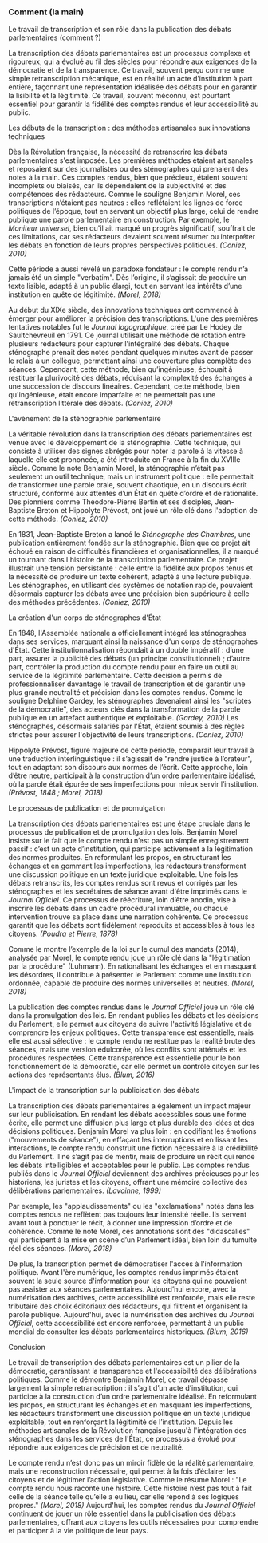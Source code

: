 ### Comment (la main)

Le travail de transcription et son rôle dans la publication des débats parlementaires (comment ?)

La transcription des débats parlementaires est un processus complexe et rigoureux, qui a évolué au fil des siècles pour répondre aux exigences de la démocratie et de la transparence. Ce travail, souvent perçu comme une simple retranscription mécanique, est en réalité un acte d’institution à part entière, façonnant une représentation idéalisée des débats pour en garantir la lisibilité et la légitimité. Ce travail, souvent méconnu, est pourtant essentiel pour garantir la fidélité des comptes rendus et leur accessibilité au public.

 Les débuts de la transcription : des méthodes artisanales aux innovations techniques

Dès la Révolution française, la nécessité de retranscrire les débats parlementaires s'est imposée. Les premières méthodes étaient artisanales et reposaient sur des journalistes ou des sténographes qui prenaient des notes à la main. Ces comptes rendus, bien que précieux, étaient souvent incomplets ou biaisés, car ils dépendaient de la subjectivité et des compétences des rédacteurs. Comme le souligne Benjamin Morel, ces transcriptions n’étaient pas neutres : elles reflétaient les lignes de force politiques de l’époque, tout en servant un objectif plus large, celui de rendre publique une parole parlementaire en construction. Par exemple, le *Moniteur universel*, bien qu'il ait marqué un progrès significatif, souffrait de ces limitations, car ses rédacteurs devaient souvent résumer ou interpréter les débats en fonction de leurs propres perspectives politiques. *(Coniez, 2010)*

Cette période a aussi révélé un paradoxe fondateur : le compte rendu n’a jamais été un simple "verbatim". Dès l’origine, il s’agissait de produire un texte lisible, adapté à un public élargi, tout en servant les intérêts d’une institution en quête de légitimité. *(Morel, 2018)*

Au début du XIXe siècle, des innovations techniques ont commencé à émerger pour améliorer la précision des transcriptions. L'une des premières tentatives notables fut le *Journal logographique*, créé par Le Hodey de Saultchevreuil en 1791. Ce journal utilisait une méthode de rotation entre plusieurs rédacteurs pour capturer l'intégralité des débats. Chaque sténographe prenait des notes pendant quelques minutes avant de passer le relais à un collègue, permettant ainsi une couverture plus complète des séances. Cependant, cette méthode, bien qu’ingénieuse, échouait à restituer la plurivocité des débats, réduisant la complexité des échanges à une succession de discours linéaires. Cependant, cette méthode, bien qu'ingénieuse, était encore imparfaite et ne permettait pas une retranscription littérale des débats. *(Coniez, 2010)*

 L'avènement de la sténographie parlementaire

La véritable révolution dans la transcription des débats parlementaires est venue avec le développement de la sténographie. Cette technique, qui consiste à utiliser des signes abrégés pour noter la parole à la vitesse à laquelle elle est prononcée, a été introduite en France à la fin du XVIIIe siècle. Comme le note Benjamin Morel, la sténographie n’était pas seulement un outil technique, mais un instrument politique : elle permettait de transformer une parole orale, souvent chaotique, en un discours écrit structuré, conforme aux attentes d’un État en quête d’ordre et de rationalité. Des pionniers comme Théodore-Pierre Bertin et ses disciples, Jean-Baptiste Breton et Hippolyte Prévost, ont joué un rôle clé dans l'adoption de cette méthode. *(Coniez, 2010)*

En 1831, Jean-Baptiste Breton a lancé le *Sténographe des Chambres*, une publication entièrement fondée sur la sténographie. Bien que ce projet ait échoué en raison de difficultés financières et organisationnelles, il a marqué un tournant dans l'histoire de la transcription parlementaire. Ce projet illustrait une tension persistante : celle entre la fidélité aux propos tenus et la nécessité de produire un texte cohérent, adapté à une lecture publique. Les sténographes, en utilisant des systèmes de notation rapide, pouvaient désormais capturer les débats avec une précision bien supérieure à celle des méthodes précédentes. *(Coniez, 2010)*

 La création d'un corps de sténographes d'État

En 1848, l'Assemblée nationale a officiellement intégré les sténographes dans ses services, marquant ainsi la naissance d'un corps de sténographes d'État. Cette institutionnalisation répondait à un double impératif : d’une part, assurer la publicité des débats (un principe constitutionnel) ; d’autre part, contrôler la production du compte rendu pour en faire un outil au service de la légitimité parlementaire. Cette décision a permis de professionnaliser davantage le travail de transcription et de garantir une plus grande neutralité et précision dans les comptes rendus. Comme le souligne Delphine Gardey, les sténographes devenaient ainsi les "scriptes de la démocratie", des acteurs clés dans la transformation de la parole publique en un artefact authentique et exploitable. *(Gardey, 2010)* Les sténographes, désormais salariés par l'État, étaient soumis à des règles strictes pour assurer l'objectivité de leurs transcriptions. *(Coniez, 2010)*

Hippolyte Prévost, figure majeure de cette période, comparait leur travail à une traduction interlinguistique : il s’agissait de "rendre justice à l’orateur", tout en adaptant son discours aux normes de l’écrit. Cette approche, loin d’être neutre, participait à la construction d’un ordre parlementaire idéalisé, où la parole était épurée de ses imperfections pour mieux servir l’institution. *(Prévost, 1848 ; Morel, 2018)*

 Le processus de publication et de promulgation

La transcription des débats parlementaires est une étape cruciale dans le processus de publication et de promulgation des lois. Benjamin Morel insiste sur le fait que le compte rendu n’est pas un simple enregistrement passif : c’est un acte d’institution, qui participe activement à la légitimation des normes produites. En reformulant les propos, en structurant les échanges et en gommant les imperfections, les rédacteurs transforment une discussion politique en un texte juridique exploitable. Une fois les débats retranscrits, les comptes rendus sont revus et corrigés par les sténographes et les secrétaires de séance avant d'être imprimés dans le *Journal Officiel*. Ce processus de réécriture, loin d’être anodin, vise à inscrire les débats dans un cadre procédural immuable, où chaque intervention trouve sa place dans une narration cohérente. Ce processus garantit que les débats sont fidèlement reproduits et accessibles à tous les citoyens. *(Poudra et Pierre, 1878)*

Comme le montre l’exemple de la loi sur le cumul des mandats (2014), analysée par Morel, le compte rendu joue un rôle clé dans la "légitimation par la procédure" (Luhmann). En rationalisant les échanges et en masquant les désordres, il contribue à présenter le Parlement comme une institution ordonnée, capable de produire des normes universelles et neutres. *(Morel, 2018)*

La publication des comptes rendus dans le *Journal Officiel* joue un rôle clé dans la promulgation des lois. En rendant publics les débats et les décisions du Parlement, elle permet aux citoyens de suivre l'activité législative et de comprendre les enjeux politiques. Cette transparence est essentielle, mais elle est aussi sélective : le compte rendu ne restitue pas la réalité brute des séances, mais une version édulcorée, où les conflits sont atténués et les procédures respectées. Cette transparence est essentielle pour le bon fonctionnement de la démocratie, car elle permet un contrôle citoyen sur les actions des représentants élus. *(Blum, 2016)*

 L'impact de la transcription sur la publicisation des débats

La transcription des débats parlementaires a également un impact majeur sur leur publicisation. En rendant les débats accessibles sous une forme écrite, elle permet une diffusion plus large et plus durable des idées et des décisions politiques. Benjamin Morel va plus loin : en codifiant les émotions ("mouvements de séance"), en effaçant les interruptions et en lissant les interactions, le compte rendu construit une fiction nécessaire à la crédibilité du Parlement. Il ne s’agit pas de mentir, mais de produire un récit qui rende les débats intelligibles et acceptables pour le public. Les comptes rendus publiés dans le *Journal Officiel* deviennent des archives précieuses pour les historiens, les juristes et les citoyens, offrant une mémoire collective des délibérations parlementaires. *(Lavoinne, 1999)*

Par exemple, les "applaudissements" ou les "exclamations" notés dans les comptes rendus ne reflètent pas toujours leur intensité réelle. Ils servent avant tout à ponctuer le récit, à donner une impression d’ordre et de cohérence. Comme le note Morel, ces annotations sont des "didascalies" qui participent à la mise en scène d’un Parlement idéal, bien loin du tumulte réel des séances. *(Morel, 2018)*

De plus, la transcription permet de démocratiser l'accès à l'information politique. Avant l'ère numérique, les comptes rendus imprimés étaient souvent la seule source d'information pour les citoyens qui ne pouvaient pas assister aux séances parlementaires. Aujourd’hui encore, avec la numérisation des archives, cette accessibilité est renforcée, mais elle reste tributaire des choix éditoriaux des rédacteurs, qui filtrent et organisent la parole publique. Aujourd'hui, avec la numérisation des archives du *Journal Officiel*, cette accessibilité est encore renforcée, permettant à un public mondial de consulter les débats parlementaires historiques. *(Blum, 2016)*

Conclusion

Le travail de transcription des débats parlementaires est un pilier de la démocratie, garantissant la transparence et l'accessibilité des délibérations politiques. Comme le démontre Benjamin Morel, ce travail dépasse largement la simple retranscription : il s’agit d’un acte d’institution, qui participe à la construction d’un ordre parlementaire idéalisé. En reformulant les propos, en structurant les échanges et en masquant les imperfections, les rédacteurs transforment une discussion politique en un texte juridique exploitable, tout en renforçant la légitimité de l’institution. Depuis les méthodes artisanales de la Révolution française jusqu'à l'intégration des sténographes dans les services de l'État, ce processus a évolué pour répondre aux exigences de précision et de neutralité.

Le compte rendu n’est donc pas un miroir fidèle de la réalité parlementaire, mais une reconstruction nécessaire, qui permet à la fois d’éclairer les citoyens et de légitimer l’action législative. Comme le résume Morel : "Le compte rendu nous raconte une histoire. Cette histoire n’est pas tout à fait celle de la séance telle qu’elle a eu lieu, car elle répond à ses logiques propres." *(Morel, 2018)* Aujourd'hui, les comptes rendus du *Journal Officiel* continuent de jouer un rôle essentiel dans la publicisation des débats parlementaires, offrant aux citoyens les outils nécessaires pour comprendre et participer à la vie politique de leur pays.
